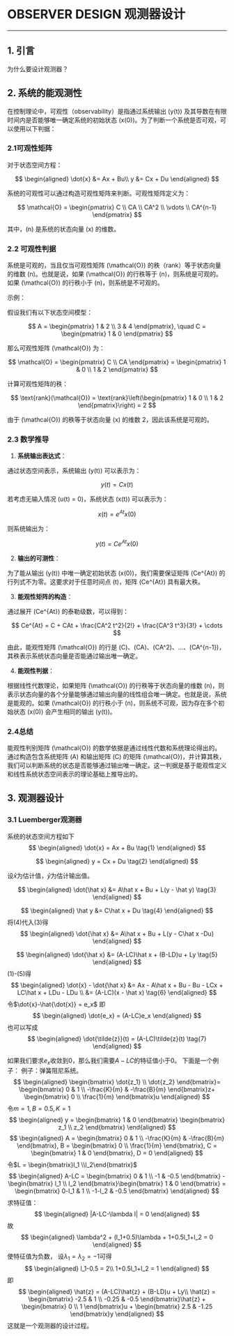 # OBSERVER DESIGN 观测器设计

---

## 1. 引言
为什么要设计观测器？


## 2. 系统的能观测性
在控制理论中，可观性（observability）是指通过系统输出 \(y(t)\) 及其导数在有限时间内是否能够唯一确定系统的初始状态 \(x(0)\)。为了判断一个系统是否可观，可以使用以下判据：

### 2.1可观性矩阵

对于状态空间方程：

$$
\begin{aligned}
\dot{x} &= Ax + Bu\\
y &= Cx + Du
\end{aligned}
$$

系统的可观性可以通过构造可观性矩阵来判断。可观性矩阵定义为：

$$
\mathcal{O} = \begin{pmatrix}
C \\
CA \\
CA^2 \\
\vdots \\
CA^{n-1}
\end{pmatrix}
$$

其中，\(n\) 是系统的状态向量 \(x\) 的维数。

### 2.2 可观性判据

系统是可观的，当且仅当可观性矩阵 \(\mathcal{O}\) 的秩（rank）等于状态向量的维数 \(n\)。也就是说，如果 \(\mathcal{O}\) 的行秩等于 \(n\)，则系统是可观的。如果 \(\mathcal{O}\) 的行秩小于 \(n\)，则系统是不可观的。

示例：

假设我们有以下状态空间模型：

$$
A = \begin{pmatrix}
1 & 2 \\
3 & 4
\end{pmatrix}, \quad
C = \begin{pmatrix}
1 & 0
\end{pmatrix}
$$

那么可观性矩阵 \(\mathcal{O}\) 为：

$$
\mathcal{O} = \begin{pmatrix}
C \\
CA
\end{pmatrix} = \begin{pmatrix}
1 & 0 \\
1 & 2
\end{pmatrix}
$$

计算可观性矩阵的秩：

$$
\text{rank}(\mathcal{O}) = \text{rank}\left(\begin{pmatrix}
1 & 0 \\
1 & 2
\end{pmatrix}\right) = 2
$$

由于 \(\mathcal{O}\) 的秩等于状态向量 \(x\) 的维数 2，因此该系统是可观的。

### 2.3 数学推导

1. **系统输出表达式**：

通过状态空间表示，系统输出 \(y(t)\) 可以表示为：

$$
y(t) = Cx(t)
$$

若考虑无输入情况 \(u(t) = 0\)，系统状态 \(x(t)\) 可以表示为：

$$
x(t) = e^{At}x(0)
$$

则系统输出为：

$$
y(t) = Ce^{At}x(0)
$$

2. **输出的可测性**：

为了能从输出 \(y(t)\) 中唯一确定初始状态 \(x(0)\)，我们需要保证矩阵 \(Ce^{At}\) 的行列式不为零。这要求对于任意时间点 \(t\)，矩阵 \(Ce^{At}\) 具有最大秩。

3. **能观性矩阵的构造**：

通过展开 \(Ce^{At}\) 的泰勒级数，可以得到：

$$
Ce^{At} = C + CAt + \frac{CA^2 t^2}{2!} + \frac{CA^3 t^3}{3!} + \cdots
$$

由此，能观性矩阵 \(\mathcal{O}\) 的行是 \(C\)、\(CA\)、\(CA^2\)、...、\(CA^{n-1}\)，其秩表示系统状态向量是否能通过输出唯一确定。

4. **能观性判据**：

根据线性代数理论，如果矩阵 \(\mathcal{O}\) 的行秩等于状态向量的维数 \(n\)，则表示状态向量的各个分量能够通过输出向量的线性组合唯一确定。也就是说，系统是能观的。如果 \(\mathcal{O}\) 的行秩小于 \(n\)，则系统不可观，因为存在多个初始状态 \(x(0)\) 会产生相同的输出 \(y(t)\)。

### 2.4总结

能观性判别矩阵 \(\mathcal{O}\) 的数学依据是通过线性代数和系统理论得出的。通过构造包含系统矩阵 \(A\) 和输出矩阵 \(C\) 的矩阵 \(\mathcal{O}\)，并计算其秩，我们可以判断系统的状态是否能够通过输出唯一确定。这一判据是基于能观性定义和线性系统状态空间表示的理论基础上推导出的。





## 3. 观测器设计
### 3.1 Luemberger观测器
系统的状态空间方程如下
$$
\begin{aligned}
\dot{x} = Ax + Bu \tag{1}
\end{aligned}
$$

$$
\begin{aligned}
y = Cx + Du \tag{2}
\end{aligned}
$$

设$\hat x$为估计值，$\hat y$为估计输出值。

$$
\begin{aligned}
\dot{\hat x} &= A\hat x + Bu + L(y - \hat y) \tag{3}
\end{aligned}
$$

$$
\begin{aligned}
\hat y &= C\hat x + Du \tag{4}
\end{aligned}
$$
将(4)代入(3)得
$$
\begin{aligned}
\dot{\hat x} &= A\hat x + Bu + L(y - C\hat x -Du) 
\end{aligned}
$$

$$
\begin{aligned}
\dot{\hat x} &= (A-LC)\hat x + (B-LD)u + Ly \tag{5}
\end{aligned}
$$
(1)-(5)得
$$
\begin{aligned}
\dot{x} - \dot{\hat x} &= Ax - A\hat x + Bu - Bu - LCx + LC\hat x + LDu - LDu \\
&= (A-LC)(x - \hat x) \tag{6}
\end{aligned}
$$
令$\dot{x}-\hat{\dot{x}} = e_x$
即
$$
\begin{aligned}
\dot{e_x} = (A-LC)e_x 
\end{aligned}
$$
也可以写成
$$
\begin{aligned}
\dot{\tilde{z}}(t) = (A-LC)\tilde{z}(t) \tag{7}
\end{aligned}
$$


如果我们要求$e_x$收敛到0，那么我们需要$A-LC$的特征值小于0。
下面是一个例子：
例子：弹簧阻尼系统。
$$
\begin{aligned}
\begin{bmatrix}
\dot{z_1} \\
\dot{z_2}
\end{bmatrix}=
\begin{bmatrix}
0 & 1 \\
-\frac{K}{m} & -\frac{B}{m}
\end{bmatrix}z+
\begin{bmatrix}
0 \\
\frac{1}{m}
\end{bmatrix}u
\end{aligned}
$$
令$m = 1 , B =0.5 , K = 1$
$$
\begin{aligned}
y = \begin{bmatrix}
1 & 0
\end{bmatrix}
\begin{bmatrix}
z_1 \\
z_2
\end{bmatrix}
\end{aligned}
$$
$$
\begin{aligned}
A = \begin{bmatrix}
0 & 1 \\
-\frac{K}{m} & -\frac{B}{m}
\end{bmatrix},
B = \begin{bmatrix}
0 \\
\frac{1}{m}
\end{bmatrix},
C = \begin{bmatrix}
1 & 0
\end{bmatrix},
D = 0
\end{aligned}
$$
令$L = \begin{bmatrix}l_1 \\l_2\end{bmatrix}$
$$
\begin{aligned}
A-LC = \begin{bmatrix}
0 & 1 \\
-1 & -0.5
\end{bmatrix} - \begin{bmatrix}
l_1 \\
l_2
\end{bmatrix}\begin{bmatrix}
1 & 0
\end{bmatrix} = \begin{bmatrix}
0-l_1 & 1 \\
-1-l_2 & -0.5
\end{bmatrix}
\end{aligned}
$$
求特征值：
$$
\begin{aligned}
|A-LC-\lambda I| = 0
\end{aligned}
$$
故
$$
\begin{aligned}
\lambda^2 + (l_1+0.5)\lambda + 1+0.5l_1+l_2 = 0 
\end{aligned}
$$
使特征值为负数，
设$\lambda_1 = \lambda_2 = -1$可得
$$
\begin{aligned}
l_1-0.5 = 2\\
1+0.5l_1+l_2 = 1
\end{aligned}
$$
即
$$
\begin{aligned}
\hat{z} = (A-LC)\hat{z} + (B-LD)u + Ly\\
\hat{z} = \begin{bmatrix}
-2.5 & 1 \\
-0.25 & -0.5
\end{bmatrix}\hat{z} + \begin{bmatrix}
0 \\
1
\end{bmatrix}u + \begin{bmatrix}
2.5 & -1.25
\end{bmatrix}y
\end{aligned}
$$
这就是一个观测器的设计过程。
